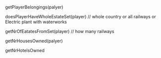 getPlayerBelongings(palyer)

doesPlayerHaveWholeEstateSet(player) // whole country or all railways or Electric plant with waterworks

getNrOfEatatesFromSet(player) // how many railways 

getNrHousesOwned(palyer)

getNrHotelsOwned
